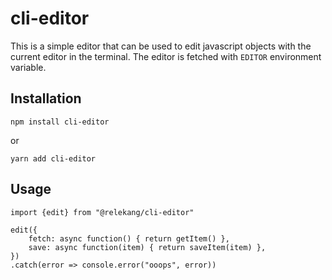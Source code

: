 # cli-editor

This is a simple editor that can be used to edit javascript objects with the current
editor in the terminal. The editor is fetched with `EDITOR` environment variable.

## Installation

```shell
npm install cli-editor
```
or
```shell
yarn add cli-editor
```

## Usage

```
import {edit} from "@relekang/cli-editor"

edit({
    fetch: async function() { return getItem() },
    save: async function(item) { return saveItem(item) },
})
.catch(error => console.error("ooops", error))
```